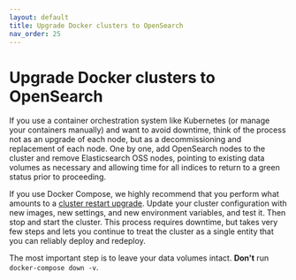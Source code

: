 ```yaml
---
layout: default
title: Upgrade Docker clusters to OpenSearch
nav_order: 25
---
```


# Upgrade Docker clusters to OpenSearch

If you use a container orchestration system like Kubernetes (or manage your containers manually) and want to avoid downtime, think of the process not as an upgrade of each node, but as a decommissioning and replacement of each node. One by one, add OpenSearch nodes to the cluster and remove Elasticsearch OSS nodes, pointing to existing data volumes as necessary and allowing time for all indices to return to a green status prior to proceeding.

If you use Docker Compose, we highly recommend that you perform what amounts to a [cluster restart upgrade]({{site.url}}{{site.baseurl}}/migrate/upgrade-migrate/). Update your cluster configuration with new images, new settings, and new environment variables, and test it. Then stop and start the cluster. This process requires downtime, but takes very few steps and lets you continue to treat the cluster as a single entity that you can reliably deploy and redeploy.

The most important step is to leave your data volumes intact. **Don't** run `docker-compose down -v`.
